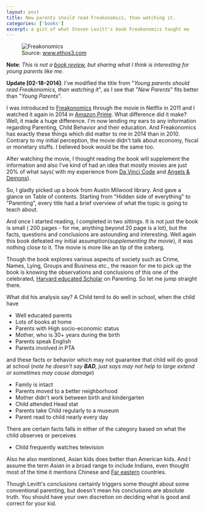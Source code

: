 ```yaml
---
layout: post
title: New parents should read Freakonomics, than watching it.
categories: ['books']
excerpt: a gist of what Steven Levitt's book Freakonomics taught me
---
```


<figure>
    <img src="http://www.ethos3.com/wp-content/uploads/2012/07/freakonomics.jpeg" alt="Freakonomics">
    <figcaption>Source: <a href="http://www.ethos3.com">www.ethos3.com</a></figcaption>
</figure>

**Note**: _This is not a [book review](http://www.amazon.com/Freakonomics-Economist-Explores-Hidden-Everything/dp/0060731338#customerReviews), but sharing what I think is interesting for young parents like me._

**Update [02-18-2014]**: I've modified the title from "_Young parents should read Freakonomics, than watching it_", as I see that "_New Parents_" fits better than "_Young Parents_".

I was introduced to [Freakonomics](http://amzn.to/1cOAdyL) through the movie in Netflix in 2011 and I watched it again in 2014 in [Amazon Prime](http://amzn.to/1bDyl1b). What difference did it make? Well, it made a huge difference. I'm now lending my ears to any information regarding Parenting, Child Behavior and their education. And Freakonomics has exactly these things which did matter to me in 2014 than in 2010. Contrary to my initial perception, the movie didn't talk about economy, fiscal or monetary stuffs. I believed book would be the same too.

After watching the movie, I thought reading the book will supplement the information and also I've kind of had an idea that mostly movies are just 20% of what says( with my experience from [Da Vinci Code](http://amzn.to/1dBBoWo) and [Angels & Demons](http://amzn.to/1fs98lq)). 

So, I gladly picked up a book from Austin Milwood library. And gave a glance on Table of contents. Starting from "Hidden side of everything" to "Parenting", every title had a brief overview of what the topic is going to teach about.

And once I started reading, I completed in two sittings. It is not just the book is small ( 200 pages - for me, anything beyond 20 page is a lot), but the facts, questions and conclusions are astounding and interesting. Well again this book defeated my initial assumption(_supplementing the movie_), it was nothing close to it. The movie is more like an tip of the iceberg.

Though the book explores various aspects of society such as Crime, Names, Lying, Groups and Business etc., the reason for me to pick up the book is knowing the observations and conclusions of this one of the celebrated, [Harvard educated Scholar](https://en.wikipedia.org/wiki/Steven_Levitt) on Parenting. So let me jump straight there.

What did his analysis say? A Child tend to do well in school, when the child have

* Well educated parents
* Lots of books at home
* Parents with High socio-economic status
* Mother, who is 30+ years during the birth
* Parents speak English
* Parents involved in PTA

and these facts or behavior which may not guarantee that child will do good at school (_note he doesn't say **BAD**, just says may not help to large extend or sometimes may cause damage_)

* Family is intact
* Parents moved to a better neighborhood
* Mother didn't work between birth and kindergarten
* Child attended Head stat
* Parents take Child regularly to a museum
* Parent read to child nearly every day

There are certain facts falls in either of the category based on what the child observes or perceives

* Child frequently watches television

Also he also mentioned, Asian kids does better than American kids. And I assume the term _Asian_ in a broad range to include Indians, even thought most of the time it mentions Chinese and [Far eastern](https://en.wikipedia.org/wiki/Far_East) countries.

Though Levitt's conclusions certainly triggers some thought about some conventional parenting, but doesn't mean his conclusions are absolute truth. You should have your own discretion on deciding what is good and correct for your kid.   